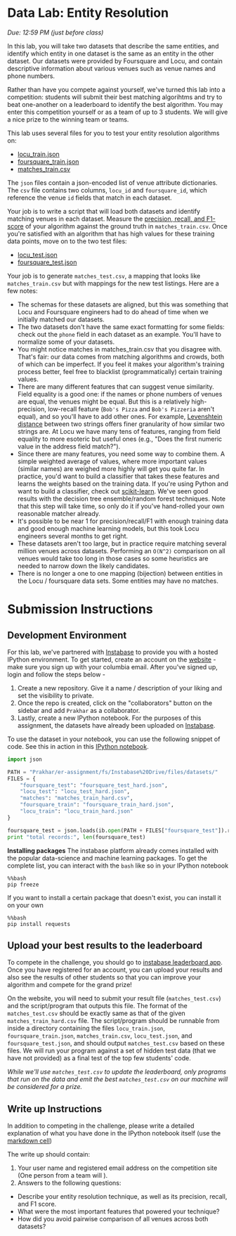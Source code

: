 # Data Lab: Entity Resolution

*Due:  12:59 PM (just before class)*

In this lab, you will take two datasets that describe the same
entities, and identify which entity in one dataset is the same as an
entity in the other dataset.  Our datasets were provided by Foursquare
and Locu, and contain descriptive information about various venues
such as venue names and phone numbers.  

Rather than have you compete against yourself, we've turned this lab
into a competition: students will submit their best matching
algorihtms and try to beat one-another on a leaderboard to identify
the best algorithm.  You may enter this competition yourself or as a
team of up to 3 students.  We will give a nice prize to the winning
team or teams.

This lab uses several files for you to test your entity resolution algorithms on:
 * [locu_train.json](datasets/locu_train_hard.json)
 * [foursquare_train.json](datasets/foursquare_train_hard.json)
 * [matches_train.csv](datasets/matches_train_hard.csv)

The `json` files contain a json-encoded list of venue attribute
dictionaries.  The `csv` file contains two columns, `locu_id` and
`foursquare_id`, which reference the venue `id` fields that match in
each dataset.

Your job is to write a script that will load both datasets and
identify matching venues in each dataset.  Measure the [precision,
recall, and F1-score](https://en.wikipedia.org/wiki/F-score) of your
algorithm against the ground truth in `matches_train.csv`.  Once
you're satisfied with an algorithm that has high values for these
training data points, move on to the two test files:
 * [locu_test.json](datasets/locu_test_hard.json)
 * [foursquare_test.json](datasets/foursquare_test_hard.json)

Your job is to generate `matches_test.csv`, a mapping that looks like `matches_train.csv` but with mappings for the new test listings.  Here are a few notes:
 * The schemas for these datasets are aligned, but this was something that Locu and Foursquare engineers had to do ahead of time when we initially matched our datasets.
 * The two datasets don't have the same exact formatting for some fields: check out the `phone` field in each dataset as an example.  You'll have to normalize some of your datasets.
 * You might notice matches in matches_train.csv that you disagree with.  That's fair: our data comes from matching algorithms and crowds, both of which can be imperfect.  If you feel it makes your algorithm's training process better, feel free to blacklist (programmatically) certain training values.
 * There are many different features that can suggest venue similarity. Field equality is a good one: if the names or phone numbers of venues are equal, the venues might be equal.  But this is a relatively high-precision, low-recall feature (`Bob's Pizza` and `Bob's Pizzeria` aren't equal), and so you'll have to add other ones.  For example, [Levenshtein distance](https://en.wikipedia.org/wiki/Levenshtein_distance) between two strings offers finer granularity of how similar two strings are.  At Locu we have many tens of features, ranging from field equality to more esoteric but useful ones (e.g., "Does the first numeric value in the address field match?").
 * Since there are many features, you need some way to combine them.  A simple weighted average of values, where more important values (similar names) are weighed more highly will get you quite far.  In practice, you'd want to build a classifier that takes these features and learns the weights based on the training data.  If you're using Python and want to build a classifier, check out [scikit-learn](http://scikit-learn.org/).  We've seen good results with the decision tree ensemble/random forest techniques.  Note that this step will take time, so only do it if you've hand-rolled your own reasonable matcher already.
 * It's possible to be near 1 for precision/recall/F1 with enough training data and good enough machine learning models, but this took Locu engineers several months to get right.
 * These datasets aren't too large, but in practice require matching several million venues across datasets.  Performing an `O(N^2)` comparison on all venues would take too long in those cases so some heuristics are needed to narrow down the likely candidates.
* There is no longer a one to one mapping (bijection) between entities in the Locu / foursquare data sets.  Some entities may have no matches.


# Submission Instructions

## Development Environment

For this lab, we've partnered with [Instabase](https://www.instabase.com/) to provide you with a hosted IPython environment. To get started, create an account on the [website](https://www.instabase.com/account/register) - make sure you sign up with your columbia email. After you've signed up, login and follow the steps below - 

1. Create a new repository. Give it a name / description of your liking and set the visibility to private.
2. Once the repo is created, click on the "collaborators" button on the sidebar and add `Prakhar` as a collaborator.
3. Lastly, create a new IPython notebook. For the purposes of this assignment, the datasets have already been uploaded on [Instabase](https://www.instabase.com/Prakhar/er-assignment/fs/Instabase%20Drive/files/datasets/).

To use the dataset in your notebook, you can use the following snippet of code. See this in action in this [IPython notebook](https://www.instabase.com/user/Prakhar-nb/notebooks/Prakhar/er-assignment/fs/Instabase%20Drive/notebooks/hello-instabase/getting-started.ipynb).

```python
import json

PATH = "Prakhar/er-assignment/fs/Instabase%20Drive/files/datasets/"
FILES = {
    "foursquare_test": "foursquare_test_hard.json",
    "locu_test": "locu_test_hard.json",
    "matches": "matches_train_hard.csv",
    "foursquare_train": "foursquare_train_hard.json",
    "locu_train": "locu_train_hard.json"
}

foursquare_test = json.loads(ib.open(PATH + FILES["foursquare_test"]).read())
print "total records:", len(foursquare_test)
```

**Installing packages**
The instabase platform already comes installed with the popular data-science and machine learning packages. To get the complete list, you can interact with the `bash` like so in your IPython notebook
```
%%bash
pip freeze
```
If you want to install a certain package that doesn't exist, you can install it on your own
```
%%bash
pip install requests
```


## Upload your best results to the leaderboard

To compete in the challenge, you should go to
[instabase leaderboard app](http://ec2-52-87-156-152.compute-1.amazonaws.com/). Once you have registered for an account, you can upload your results and also see the results of other students so that you can improve your algorithm and compete for the grand prize!

On the website, you will need to submit your result file (`matches_test.csv`) and the script/program that outputs this file. The format of the `matches_test.csv` should be exactly same as that of the given `matches_train_hard.csv` file. The script/program should be runnable from inside a directory containing the files `locu_train.json`, `foursquare_train.json`, `matches_train.csv`, `locu_test.json`,  and `foursquare_test.json`, and should output `matches_test.csv` based on these files. We will run your program against a set of hidden test data (that we have not provided) as a final test of the top few students' code.

*While we'll use `matches_test.csv` to update the leaderboard, only programs that run on the data and emit the best `matches_test.csv` on our machine will be considered for a prize.*

## Write up Instructions

In addition to competing in the challenge, please write a detailed explanation of what you have done in the IPython notebook itself (use the [markdown cell](http://jupyter-notebook.readthedocs.org/en/latest/examples/Notebook/rstversions/Working%20With%20Markdown%20Cells.html))

The write up should contain:

1. Your user name and registered email address on the competition site (One person from a team will ).
1. Answers to the following questions:
 * Describe your entity resolution technique, as well as its precision, recall, and F1 score.
 * What were the most important features that powered your technique?
 * How did you avoid pairwise comparison of all venues across both datasets?
